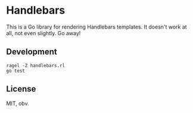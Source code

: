 Handlebars
==========

This is a Go library for rendering Handlebars templates. It doesn't work at all,
not even slightly. Go away!


## Development

    ragel -Z handlebars.rl
    go test


## License

MIT, obv.
